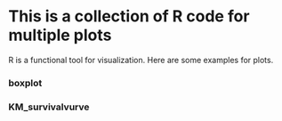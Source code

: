 # This is a collection of R code for multiple plots

R is a functional tool for visualization. Here are some examples for plots.


### boxplot

### KM_survivalvurve
